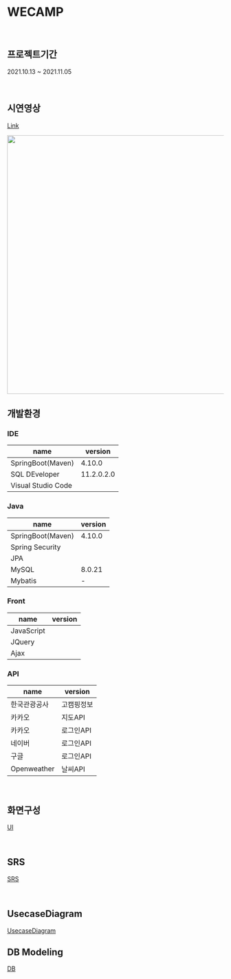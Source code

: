 WECAMP
=========

<br>

## 프로젝트기간
2021.10.13 ~ 2021.11.05

<br>

## 시연영상 
[Link](https://www.youtube.com/watch?v=4G6xfphe4-w)  

<img width="600" src="https://user-images.githubusercontent.com/83578464/143013319-5d9b8158-afc6-4892-9849-1246b1f22afd.jpg">

<br>

## 개발환경
### IDE
|name|version|
|------|---|
|SpringBoot(Maven)|4.10.0|
|SQL DEveloper|11.2.0.2.0|
|Visual Studio Code||


### Java
|name|version|
|------|---|
|SpringBoot(Maven)|4.10.0|
|Spring Security||
|JPA||
|MySQL|8.0.21|
|Mybatis|-|

### Front
|name|version|
|------|---|
|JavaScript||
|JQuery||
|Ajax|| 

### API
|name|version|
|------|---|
|한국관광공사|고캠핑정보|
|카카오|지도API|
|카카오|로그인API|
|네이버|로그인API|
|구글|로그인API|
|Openweather|날씨API|

<br>

## 화면구성
[UI](https://ovenapp.io/view/BoHZcBymXMHAbli3tSFhw1usIEwqosAi/)

<br>

## SRS
[SRS](https://github.com/yoozung/WECAMP-Spring-Project/wiki/SRS)

<br>

## UsecaseDiagram
[UsecaseDiagram](https://github.com/yoozung/WECAMP-Spring-Project/wiki/Usecase-Diagram)

## DB Modeling
[DB](https://github.com/yoozung/WECAMP-Spring-Project/wiki/ERD)

